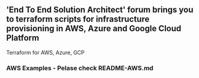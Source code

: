 ## 'End To End Solution Architect' forum brings you to terraform scripts for infrastructure provisioning in AWS, Azure and Google Cloud Platform
Terraform for AWS, Azure, GCP


### AWS Examples - Pelase check README-AWS.md
